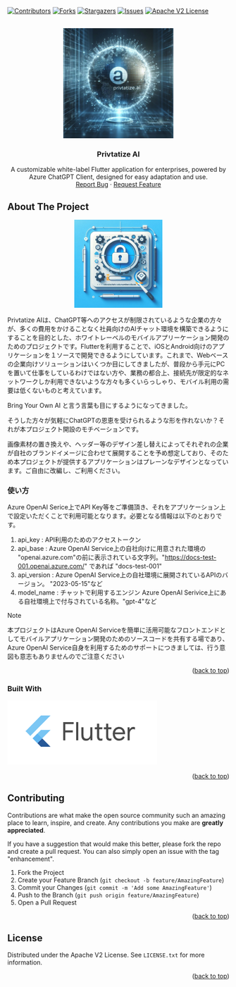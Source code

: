 <a name="readme-top"></a>

[![Contributors][contributors-shield]][contributors-url]
[![Forks][forks-shield]][forks-url]
[![Stargazers][stars-shield]][stars-url]
[![Issues][issues-shield]][issues-url]
[![Apache V2 License][license-shield]][license-url]

<!-- PROJECT LOGO -->
<br />
<div align="center">
    <img src="doc/img/cover.png" alt="Logo" width="250" height="250">
  <h3 align="center">Privtatize AI</h3>
  <p align="center">
    A customizable white-label Flutter application for enterprises, powered by Azure ChatGPT Client, designed for easy adaptation and use.
    <br />
    <a href="https://github.com/hamatz/privtatize_ai/issues">Report Bug</a>
    ·
    <a href="https://github.com/hamatz/privtatize_ai/issues">Request Feature</a>
  </p>
</div>

<!-- ABOUT THE PROJECT -->
## About The Project

<p align="center">
<img src='doc/img/icon.png' width='200'>
</p>

Privtatize AIは、ChatGPT等へのアクセスが制限されているような企業の方々が、多くの費用をかけることなく社員向けのAIチャット環境を構築できるようにすることを目的とした、ホワイトレーベルのモバイルアプリーケーション開発のためのプロジェクトです。Flutterを利用することで、iOSとAndroid向けのアプリケーションを１ソースで開発できるようにしています。これまで、Webベースの企業向けソリューションはいくつか目にしてきましたが、普段から手元にPCを置いて仕事をしているわけではない方や、業務の都合上、接続先が限定的なネットワークしか利用できないような方々も多くいらっしゃり、モバイル利用の需要は低くないものと考えています。

Bring Your Own AI と言う言葉も目にするようになってきました。

そうした方々が気軽にChatGPTの恩恵を受けられるような形を作れないか？それが本プロジェクト開設のモチベーションです。

画像素材の置き換えや、ヘッダー等のデザイン差し替えによってそれぞれの企業が自社のブランドイメージに合わせて展開することを予め想定しており、そのため本プロジェクトが提供するアプリケーションはプレーンなデザインとなっています。ご自由に改編し、ご利用ください。

### 使い方

Azure OpenAI Serice上でAPI Key等をご準備頂き、それをアプリケーション上で設定いただくことで利用可能となります。必要となる情報は以下のとおりです。

1. api_key : API利用のためのアクセストークン 
2. api_base : Azure OpenAI Service上の自社向けに用意された環境の "openai.azure.com"の前に表示されている文字列。"https://docs-test-001.openai.azure.com/" であれば "docs-test-001" 
3. api_version : Azure OpenAI Service上の自社環境に展開されているAPIのバージョン。 "2023-05-15"など 
4. model_name : チャットで利用するエンジン Azure OpenAI Serivice上にある自社環境上で付与されている名称。"gpt-4"など 

> [!NOTE]  
>本プロジェクトはAzure OpenAI Serviceを簡単に活用可能なフロントエンドとしてモバイルアプリケーション開発のためのソースコードを共有する場であり、Azure OpenAI Service自身を利用するためのサポートにつきましては、行う意図も意志もありませんのでご注意ください


<p align="right">(<a href="#readme-top">back to top</a>)</p>


### Built With

<a href="https://flutter.dev/">
<img src="doc/img/flutter_logo.png" alt="Flutter_Logo">
</a>

<p align="right">(<a href="#readme-top">back to top</a>)</p>


<!-- CONTRIBUTING -->
## Contributing

Contributions are what make the open source community such an amazing place to learn, inspire, and create. Any contributions you make are **greatly appreciated**.

If you have a suggestion that would make this better, please fork the repo and create a pull request. You can also simply open an issue with the tag "enhancement".

1. Fork the Project
2. Create your Feature Branch (`git checkout -b feature/AmazingFeature`)
3. Commit your Changes (`git commit -m 'Add some AmazingFeature'`)
4. Push to the Branch (`git push origin feature/AmazingFeature`)
5. Open a Pull Request

<p align="right">(<a href="#readme-top">back to top</a>)</p>


<!-- LICENSE -->
## License

Distributed under the Apache V2 License. See `LICENSE.txt` for more information.

<p align="right">(<a href="#readme-top">back to top</a>)</p>

<!-- MARKDOWN LINKS & IMAGES -->
<!-- https://www.markdownguide.org/basic-syntax/#reference-style-links -->
[contributors-shield]: https://img.shields.io/github/contributors/hamatz/privtatize_ai.svg?style=for-the-badge
[contributors-url]: https://github.com/hamatz/privtatize_ai/graphs/contributors
[forks-shield]: https://img.shields.io/github/forks/hamatz/privtatize_ai.svg?style=for-the-badge
[forks-url]: https://github.com/hamatz/privtatize_ai/network/members
[stars-shield]: https://img.shields.io/github/stars/hamatz/privtatize_ai.svg?style=for-the-badge
[stars-url]: https://github.com/hamatz/privtatize_ai/stargazers
[issues-shield]: https://img.shields.io/github/issues/hamatz/privtatize_ai.svg?style=for-the-badge
[issues-url]: https://github.com/hamatz/privtatize_ai/issues
[license-shield]: https://img.shields.io/github/license/hamatz/privtatize_ai.svg?style=for-the-badge
[license-url]: https://github.com/hamatz/privtatize_ai/blob/master/LICENSE.txt

